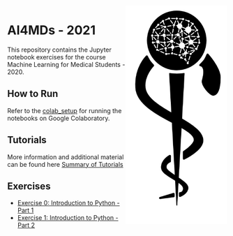 <img src="images/logo_CS_MS_final.png" height="500" align="right"> 

# AI4MDs - 2021

This repository contains the Jupyter notebook exercises for the course Machine Learning for Medical Students - 2020.

## How to Run

Refer to the [colab_setup](documents/colab_setup.md) for running the notebooks on Google Colaboratory.

## Tutorials

More information and additional material can be found here [Summary of Tutorials](documents/ListOfTutorials.md)

## Exercises

- [Exercise 0: Introduction to Python - Part 1](https://colab.research.google.com/github/IFL-CAMP/AI4MDs_21/blob/master/exercises/Exercise_0.ipynb)
- [Exercise 1: Introduction to Python - Part 2](https://colab.research.google.com/github/IFL-CAMP/AI4MDs_21/blob/master/exercises/Exercise_1.ipynb)
